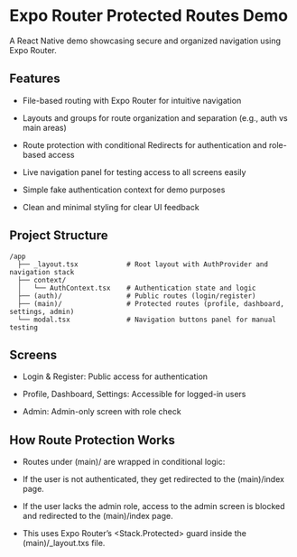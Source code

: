 # Expo Router Protected Routes Demo

A React Native demo showcasing secure and organized navigation using Expo Router.

## Features

- File-based routing with Expo Router for intuitive navigation

- Layouts and groups for route organization and separation (e.g., auth vs main areas)

- Route protection with conditional Redirects for authentication and role-based access

- Live navigation panel for testing access to all screens easily

- Simple fake authentication context for demo purposes

- Clean and minimal styling for clear UI feedback

## Project Structure

```
/app
  ├── _layout.tsx            # Root layout with AuthProvider and navigation stack
  ├── context/
  │   └── AuthContext.tsx    # Authentication state and logic
  ├── (auth)/                # Public routes (login/register)
  ├── (main)/                # Protected routes (profile, dashboard, settings, admin)
  └── modal.tsx              # Navigation buttons panel for manual testing
```

## Screens

- Login & Register: Public access for authentication

- Profile, Dashboard, Settings: Accessible for logged-in users

- Admin: Admin-only screen with role check

## How Route Protection Works

- Routes under (main)/ are wrapped in conditional logic:

- If the user is not authenticated, they get redirected to the (main)/index page.

- If the user lacks the admin role, access to the admin screen is blocked and redirected to the (main)/index page.

- This uses Expo Router’s <Stack.Protected> guard inside the (main)/\_layout.txs file.
